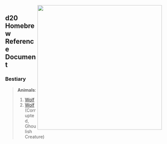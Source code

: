  <body style="background-image: url('https://i.imgur.com/XXCGPgH.jpg');">
 <img src=https://i.imgur.com/EXhsJrV.pngttps://freepngimg.com/thumb/dice/90810-and-dice-d20-dungeons-system-dragons-black.png" width="400" align="right"/>


## d20 Homebrew Reference Document 
### Bestiary 
>**Animals**:  
> 1. [Wolf][1]
> 1. [Wolf][2] (Corrupted, Ghoulish Creature) 

[1]:<https://et-black.github.io/D20-HRD-System/wolf.html>
[2]:<https://et-black.github.io/D20-HRD-System/wolf_ghoul.html>